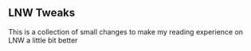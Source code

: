 ## LNW Tweaks

This is a collection of small changes to make my reading experience on LNW a little bit better
